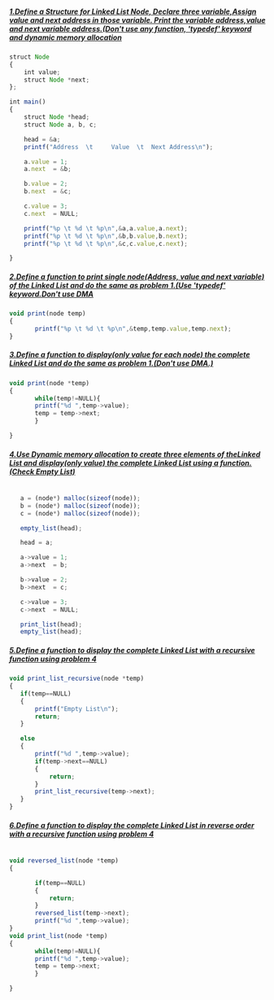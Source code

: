 ##### [1.Define a Structure for Linked List Node, Declare three variable,Assign value and next address in those variable. Print the variable address,value and next variable address.(Don't use any function, 'typedef' keyword and dynamic memory allocation](https://github.com/1834902551/cse214/blob/master/Lab6/1.c)

```javascript
struct Node
{
    int value;
    struct Node *next;
};

int main()
{
    struct Node *head;
    struct Node a, b, c;

    head = &a;
    printf("Address  \t     Value  \t  Next Address\n");

    a.value = 1;
    a.next  = &b;

    b.value = 2;
    b.next  = &c;

    c.value = 3;
    c.next  = NULL;

    printf("%p \t %d \t %p\n",&a,a.value,a.next);
    printf("%p \t %d \t %p\n",&b,b.value,b.next);
    printf("%p \t %d \t %p\n",&c,c.value,c.next);

}
 ```
 
 ##### [2.Define a function to print single node(Address, value and next variable) of the Linked List and do the same as problem 1.(Use 'typedef' keyword.Don't use DMA](https://github.com/1834902551/cse214/blob/master/Lab6/2.c)
 ```javascript
 void print(node temp)
{
        printf("%p \t %d \t %p\n",&temp,temp.value,temp.next);
}
 
 ```
 
  ##### [3.Define a function to display(only value for each node) the complete Linked List and do the same as problem 1.(Don't use DMA.)](https://github.com/1834902551/cse214/blob/master/Lab6/3.c)
 ```javascript
 void print(node *temp)
{
        while(temp!=NULL){
        printf("%d ",temp->value);
        temp = temp->next;
        }

}
 
 ```
 
  ##### [4.Use Dynamic memory allocation to create three elements of theLinked List and display(only value) the complete Linked List using a function.(Check Empty List)](https://github.com/1834902551/cse214/blob/master/Lab6/4.c)
 ```javascript
 
    a = (node*) malloc(sizeof(node));
    b = (node*) malloc(sizeof(node));
    c = (node*) malloc(sizeof(node));

    empty_list(head);

    head = a;

    a->value = 1;
    a->next  = b;

    b->value = 2;
    b->next  = c;

    c->value = 3;
    c->next  = NULL;

    print_list(head);
    empty_list(head);
 
 ```
 
  ##### [5.Define a function to display the complete Linked List with a recursive function using problem 4](https://github.com/1834902551/cse214/blob/master/Lab6/5.c)
 ```javascript
 void print_list_recursive(node *temp)
{
    if(temp==NULL)
    {
        printf("Empty List\n");
        return;
    }

    else
    {
        printf("%d ",temp->value);
        if(temp->next==NULL)
        {
            return;
        }
        print_list_recursive(temp->next);
    }
}
 
 ```
 
  ##### [6.Define a function to display the complete Linked List in reverse order with a recursive function using problem 4](https://github.com/1834902551/cse214/blob/master/Lab6/6.c)
 ```javascript
 
 void reversed_list(node *temp)
{

        if(temp==NULL)
        {
            return;
        }
        reversed_list(temp->next);
        printf("%d ",temp->value);
}
void print_list(node *temp)
{
        while(temp!=NULL){
        printf("%d ",temp->value);
        temp = temp->next;
        }

}
 ```
 
